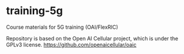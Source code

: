 # training-5g
Course materials for 5G training (OAI/FlexRIC)

Repository is based on the Open AI Cellular project, which is under the GPLv3 license.
https://github.com/openaicellular/oaic
